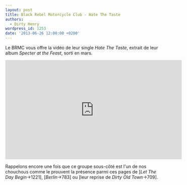 ```yaml
---
layout: post
title: Black Rebel Motorcycle Club - Hate The Taste
authors:
  - Dirty Henry
wordpress_id: 1253
date: '2013-06-26 12:00:00 +0200'
---
```

Le BRMC vous offre la vidéo de leur single *Hate The Taste*, extrait de leur album *Specter at the Feast*, sorti en mars.

<iframe width="560" height="315" src="http://www.youtube.com/embed/iaZc0ITpnQ8" frameborder="0" allowfullscreen></iframe>

Rappelons encore une fois que ce groupe sous-côté est l'un de nos chouchous comme le prouvent la présence parmi ces pages de [*Let The Day Begin*->1221], [*Berlin*->783] ou [leur reprise de *Dirty Old Town*->709].
